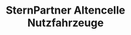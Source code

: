 ---
title: "SternPartner Altencelle Nutzfahrzeuge"
url: /celle/sternpartner-altencelle-nutzfahrzeuge/
shop: Autowerkstatt
---